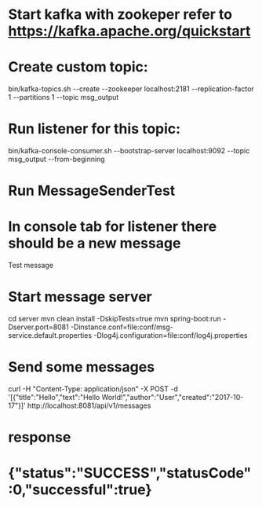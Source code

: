 # Start kafka with zookeper refer to https://kafka.apache.org/quickstart
# Create custom topic:
bin/kafka-topics.sh --create --zookeeper localhost:2181 --replication-factor 1 --partitions 1 --topic msg_output
# Run listener for this topic:
bin/kafka-console-consumer.sh --bootstrap-server localhost:9092 --topic msg_output --from-beginning
# Run MessageSenderTest
# In console tab for listener there should be a new message
Test message

# Start message server
cd server
mvn clean install -DskipTests=true
mvn spring-boot:run -Dserver.port=8081 -Dinstance.conf=file:conf/msg-service.default.properties -Dlog4j.configuration=file:conf/log4j.properties

# Send some messages
curl -H "Content-Type: application/json" -X POST -d '[{"title":"Hello","text":"Hello World!","author":"User","created":"2017-10-17"}]' http://localhost:8081/api/v1/messages
# response
# {"status":"SUCCESS","statusCode":0,"successful":true}
